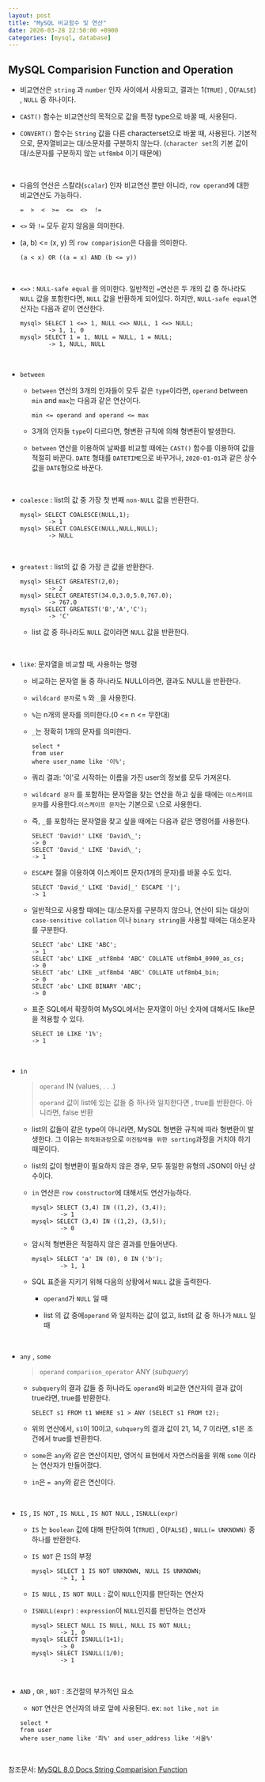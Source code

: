 ```yaml
---
layout: post
title: "MySQL 비교함수 및 연산"
date: 2020-03-28 22:50:00 +0900
categories: [mysql, database]
---
```




## MySQL Comparision Function and Operation

- 비교연산은 `string` 과 `number` 인자 사이에서 사용되고, 결과는 1(`TRUE`) , 0(`FALSE`) , `NULL` 중 하나이다.

- `CAST()` 함수는 비교연산의 목적으로 값을 특정 type으로 바꿀 때, 사용된다.

- `CONVERT()` 함수는 `String` 값을 다른 characterset으로 바꿀 때, 사용된다. 기본적으로, 문자열비교는 대/소문자를 구분하지 않는다. (`character set`의 기본 값이 대/소문자를 구분하지 않는 `utf8mb4` 이기 때문에)

  <br>

- 다음의 연산은 스칼라(`scalar`) 인자 비교연산 뿐만 아니라, `row operand`에 대한 비교연산도 가능하다.

  ```mysql
  =  >  <  >=  <=  <>  !=
  ```

- `<>` 와 `!=` 모두 같지 않음을 의미한다.

- (a, b) <= (x, y) 의 `row comparision`은 다음을 의미한다.

  ```mysql
  (a < x) OR ((a = x) AND (b <= y))
  ```

  <br>

- `<=>` : `NULL-safe equal` 을 의미한다. 일반적인 `=`연산은 두 개의 값 중 하나라도 `NULL` 값을 포함한다면, `NULL` 값을 반환하게 되어있다. 하지만, `NULL-safe equal`연산자는 다음과 같이 연산한다.

  ```mysql
  mysql> SELECT 1 <=> 1, NULL <=> NULL, 1 <=> NULL;
          -> 1, 1, 0
  mysql> SELECT 1 = 1, NULL = NULL, 1 = NULL;
          -> 1, NULL, NULL
  ```

  <br>

- `between`

  - `between` 연산의 3개의 인자들이 모두 같은 `type`이라면, `operand` between `min` and `max`는 다음과 같은 연산이다.

    ```mysql
    min <= operand and operand <= max
    ```

  - 3개의 인자들 `type`이 다르다면, 형변환 규칙에 의해 형변환이 발생한다.

  - `between` 연산을 이용하여 날짜를 비교할 때에는 `CAST()` 함수를 이용하여 값을 적절히 바꾼다. `DATE` 형태를 `DATETIME`으로 바꾸거나, `2020-01-01`과 같은 상수 값을 `DATE`형으로 바꾼다.

    <br>

- `coalesce` : list의 값 중 가장 첫 번째 `non-NULL` 값을 반환한다.

  ```mysql
  mysql> SELECT COALESCE(NULL,1);
          -> 1
  mysql> SELECT COALESCE(NULL,NULL,NULL);
          -> NULL
  ```

  <br>

- `greatest` : list의 값 중 가장 큰 값을 반환한다.

  ```mysql
  mysql> SELECT GREATEST(2,0);
          -> 2
  mysql> SELECT GREATEST(34.0,3.0,5.0,767.0);
          -> 767.0
  mysql> SELECT GREATEST('B','A','C');
          -> 'C'
  ```

  - list 값 중 하나라도 `NULL` 값이라면 `NULL` 값을 반환한다.

    <br>

- `like`: 문자열을 비교할 때, 사용하는 명령

  - 비교하는 문자열 둘 중 하나라도 NULL이라면, 결과도 NULL을 반환한다.

  - `wildcard 문자`로 `%` 와 `_`을 사용한다.

  - `%`는 n개의 문자를 의미한다.(0 <= n <= 무한대)

  - `_`는 정확히 1개의 문자를 의미한다.

    ```mysql
    select *
    from user
    where user_name like '이%';
    ```

  - 쿼리 결과: '이'로 시작하는 이름을 가진 user의 정보를 모두 가져온다.

  - `wildcard 문자` 를 포함하는 문자열을 찾는 연산을 하고 싶을 때에는 `이스케이프 문자`를 사용한다.`이스케이프 문자`는 기본으로 `\`으로 사용한다.

  - 즉, `_`를 포함하는 문자열을 찾고 싶을 때에는 다음과 같은 명령어를 사용한다.

    ```mysql
    SELECT 'David!' LIKE 'David\_';
    -> 0
    SELECT 'David_' LIKE 'David\_';
    -> 1
    ```

  - `ESCAPE` 절을 이용하여 이스케이프 문자(1개의 문자)를 바꿀 수도 있다.

    ```mysql
    SELECT 'David_' LIKE 'David|_' ESCAPE '|';
    -> 1
    ```

  - 일반적으로 사용할 때에는 대/소문자를 구분하지 않으나, 연산이 되는 대상이 `case-sensitive collation` 이나 `binary string`을 사용할 때에는 대소문자를 구분한다.

    ```mysql
    SELECT 'abc' LIKE 'ABC';
    -> 1
    SELECT 'abc' LIKE _utf8mb4 'ABC' COLLATE utf8mb4_0900_as_cs;
    -> 0
    SELECT 'abc' LIKE _utf8mb4 'ABC' COLLATE utf8mb4_bin;
    -> 0
    SELECT 'abc' LIKE BINARY 'ABC';
    -> 0
    ```

  - 표준 SQL에서 확장하여 MySQL에서는 문자열이 아닌 숫자에 대해서도 like문을 적용할 수 있다.

    ```mysql
    SELECT 10 LIKE '1%';
    -> 1
    ```

    <br>

- `in`

  > `operand` IN (values, . . .)
  >
  > `operand` 값이 list에 있는 값들 중 하나와 일치한다면 , true를 반환한다. 아니라면, false 반환

  - list의 값들이 같은 type이 아니라면, MySQL 형변환 규칙에 따라 형변환이 발생한다. 그 이유는 `최적화과정`으로 `이진탐색을 위한 sorting`과정을 거치야 하기 때문이다.

  - list의 값이 형변환이 필요하지 않은 경우, 모두 동일한 유형의 JSON이 아닌 상수이다.

  - `in` 연산은 `row constructor`에 대해서도 연산가능하다.

    ```mysql
    mysql> SELECT (3,4) IN ((1,2), (3,4));
            -> 1
    mysql> SELECT (3,4) IN ((1,2), (3,5));
            -> 0
    ```

  - 암시적 형변환은 적절하지 않은 결과를 만들어낸다.

    ```mysql
    mysql> SELECT 'a' IN (0), 0 IN ('b');
            -> 1, 1
    ```

  - SQL 표준을 지키기 위해 다음의 상황에서 `NULL` 값을 출력한다.

    - `operand`가 `NULL` 일 때

    - list 의 값 중에`operand` 와 일치하는 값이 없고, list의 값 중 하나가 `NULL` 일 때

      <br>

- `any` , `some` 

  > `operand` `comparison_operator` ANY (*subquery*)

  - `subquery`의 결과 값들 중 하나라도 `operand`와 비교한 연산자의 결과 값이 true라면, true를 반환한다.

    ```mysql
    SELECT s1 FROM t1 WHERE s1 > ANY (SELECT s1 FROM t2);
    ```

  - 위의 연산에서, `s1`이 10이고, `subquery`의 결과 값이 21, 14, 7 이라면, s1은 조건에서 true를 반환한다.

  - `some`은 `any`와 같은 연산이지만, 영어식 표현에서 자연스러움을 위해 `some` 이라는 연산자가 만들어졌다.

  - `in`은 `= any`와 같은 연산이다.

    <br>

- `IS` , `IS NOT` , `IS NULL` , `IS NOT NULL` , `ISNULL(expr)`

  - `IS` 는 `boolean` 값에 대해 판단하여 1(`TRUE`) , 0(`FALSE`) , `NULL(= UNKNOWN)` 중 하나를 반환한다.

  - `IS NOT` 은 `IS`의 부정

    ```mysql
    mysql> SELECT 1 IS NOT UNKNOWN, NULL IS UNKNOWN;
            -> 1, 1
    ```

  - `IS NULL`  , `IS NOT NULL` : 값이 `NULL`인지를 판단하는 연산자

  - `ISNULL(expr)` : `expression`이 `NULL`인지를 판단하는 연산자

    ```mysql
    mysql> SELECT NULL IS NULL, NULL IS NOT NULL;
            -> 1, 0
    mysql> SELECT ISNULL(1+1);
            -> 0
    mysql> SELECT ISNULL(1/0);
            -> 1
    ```

    <br>

- `AND` , `OR` , `NOT` : 조건절의 부가적인 요소

  - `NOT` 연산은 연산자의 바로 앞에 사용된다. ex: `not like` , `not in`

  ```mysql
  select *
  from user
  where user_name like '최%' and user_address like '서울%'
  ```

<br>

참조문서: [MySQL 8.0 Docs String Comparision Function](https://dev.mysql.com/doc/refman/8.0/en/string-comparison-functions.html)